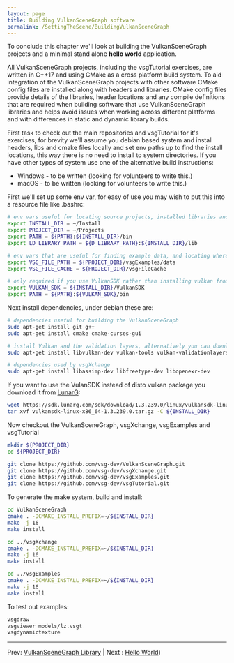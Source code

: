 ```yaml
---
layout: page
title: Building VulkanSceneGraph software
permalink: /SettingTheScene/BuildingVulkanSceneGraph
---
```


To conclude this chapter we'll look at building the VulkanSceneGraph projects and a minimal stand alone **hello world** application.

All VulkanSceneGraph projects, including the vsgTutorial exercises, are written in C++17 and using CMake as a cross platform build system. To aid integration of the VulkanSceneGraph projects with other software CMake config files are installed along with headers and libraries.  CMake config files provide details of the libraries, header locations and any compile definitions that are required when building software that use VulkanSceneGraph libraries and helps avoid issues when working across different platforms and with differences in static and dynamic library builds.

First task to check out the main repositories and vsgTutorial for it's exercises, for brevity we'll assume you debian based system and install headers, libs and cmake files locally and set env paths up to find the install locations, this way there is no need to install to system directories. If you have other types of system use one of the alternative build instructions:
* Windows - to be written (looking for volunteers to write this.)
* macOS - to be written (looking for volunteers to write this.)

First we'll set up some env var, for easy of use you may wish to put this into a resource file like .bashrc:

~~~ sh
# env vars useful for locating source projects, installed libraries and binaries
export INSTALL_DIR = ~/Install
export PROJECT_DIR = ~/Projects
export PATH = ${PATH}:${INSTALL_DIR}/bin
export LD_LIBRARY_PATH = ${D_LIBRARY_PATH}:${INSTALL_DIR}/lib

# env vars that are useful for finding example data, and locating where to cache files downloading from http during database paging
export VSG_FILE_PATH = ${PROJECT_DIR}/vsgExamples/data
export VSG_FILE_CACHE = ${PROJECT_DIR}/vsgFileCache

# only required if you use VulkanSDK rather than installing vulkan from distro repositories
export VULKAN_SDK = ${INSTALL_DIR}/VulkanSDK
export PATH = ${PATH}:${VULKAN_SDK}/bin
~~~

Next install dependencies, under debian these are:

~~~ sh
# dependencies useful for building the VulkanSceneGraph
sudo apt-get install git g++
sudo apt-get install cmake cmake-curses-gui

# install Vulkan and the validation layers, alternatively you can download and install the VulkanSDK, see below.
sudo apt-get install libvulkan-dev vulkan-tools vulkan-validationlayers

# dependencies used by vsgXchange
sudo apt-get install libassimp-dev libfreetype-dev libopenexr-dev
~~~

If you want to use the VulanSDK instead of disto vulkan package you download it from [LunarG](https://vulkan.lunarg.com/sdk/home):

~~~ sh
wget https://sdk.lunarg.com/sdk/download/1.3.239.0/linux/vulkansdk-linux-x86_64-1.3.239.0.tar.gz
tar xvf vulkansdk-linux-x86_64-1.3.239.0.tar.gz -C ${INSTALL_DIR}
~~~

Now checkout the VulkanSceneGraph, vsgXchange, vsgExamples and vsgTutorial

~~~ sh
mkdir ${PROJECT_DIR}
cd ${PROJECT_DIR}

git clone https://github.com/vsg-dev/VulkanSceneGraph.git
git clone https://github.com/vsg-dev/vsgXchange.git
git clone https://github.com/vsg-dev/vsgExamples.git
git clone https://github.com/vsg-dev/vsgTutorial.git
~~~

To generate the make system, build and install:

~~~ sh
cd VulkanSceneGraph
cmake . -DCMAKE_INSTALL_PREFIX=~/${INSTALL_DIR}
make -j 16
make install

cd ../vsgXchange
cmake . -DCMAKE_INSTALL_PREFIX=~/${INSTALL_DIR}
make -j 16
make install

cd ../vsgExamples
cmake . -DCMAKE_INSTALL_PREFIX=~/${INSTALL_DIR}
make -j 16
make install
~~~

To test out examples:

~~~ sh
vsgdraw
vsgviewer models/lz.vsgt
vsgdynamictexture
~~~

---

Prev: [VulkanSceneGraph Library](VulkanSceneGraphLibrary.md) | Next : [Hello World](H.md))
